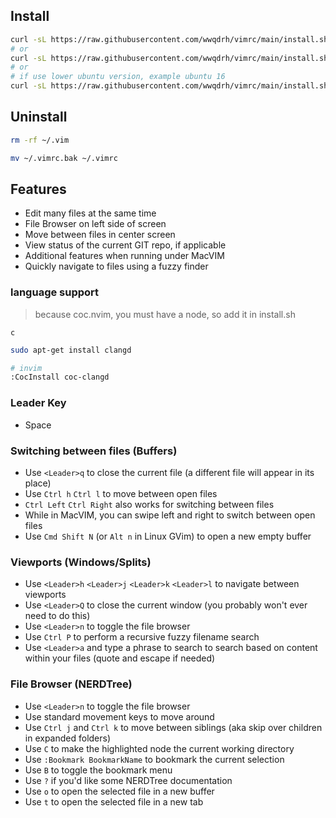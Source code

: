 ## Install

```bash
curl -sL https://raw.githubusercontent.com/wwqdrh/vimrc/main/install.sh | sudo bash -x
# or
curl -sL https://raw.githubusercontent.com/wwqdrh/vimrc/main/install.sh | sudo bash -x --network [proxyip:port]
# or
# if use lower ubuntu version, example ubuntu 16
curl -sL https://raw.githubusercontent.com/wwqdrh/vimrc/main/install.sh | sudo bash -x --version v16.16.0
```

## Uninstall

```bash
rm -rf ~/.vim

mv ~/.vimrc.bak ~/.vimrc
```

## Features

* Edit many files at the same time
* File Browser on left side of screen
* Move between files in center screen
* View status of the current GIT repo, if applicable
* Additional features when running under MacVIM
* Quickly navigate to files using a fuzzy finder

### language support

> because coc.nvim, you must have a node, so add it in install.sh

`c`

```bash
sudo apt-get install clangd

# invim
:CocInstall coc-clangd
```

### Leader Key

- Space

### Switching between files (Buffers)

* Use `<Leader>q` to close the current file (a different file will appear in its place)
* Use `Ctrl h` `Ctrl l` to move between open files
 * `Ctrl Left` `Ctrl Right` also works for switching between files
 * While in MacVIM, you can swipe left and right to switch between open files
* Use `Cmd Shift N` (or `Alt n` in Linux GVim) to open a new empty buffer

### Viewports (Windows/Splits)

* Use `<Leader>h` `<Leader>j` `<Leader>k` `<Leader>l` to navigate between viewports
* Use `<Leader>Q` to close the current window (you probably won't ever need to do this)
* Use `<Leader>n` to toggle the file browser
* Use `Ctrl P` to perform a recursive fuzzy filename search
* Use `<Leader>a` and type a phrase to search to search based on content within your files (quote and escape if needed)

### File Browser (NERDTree)

* Use `<Leader>n` to toggle the file browser
* Use standard movement keys to move around
* Use `Ctrl j` and `Ctrl k` to move between siblings (aka skip over children in expanded folders)
* Use `C` to make the highlighted node the current working directory
* Use `:Bookmark BookmarkName` to bookmark the current selection
* Use `B` to toggle the bookmark menu
* Use `?` if you'd like some NERDTree documentation
* Use `o` to open the selected file in a new buffer
* Use `t` to open the selected file in a new tab
